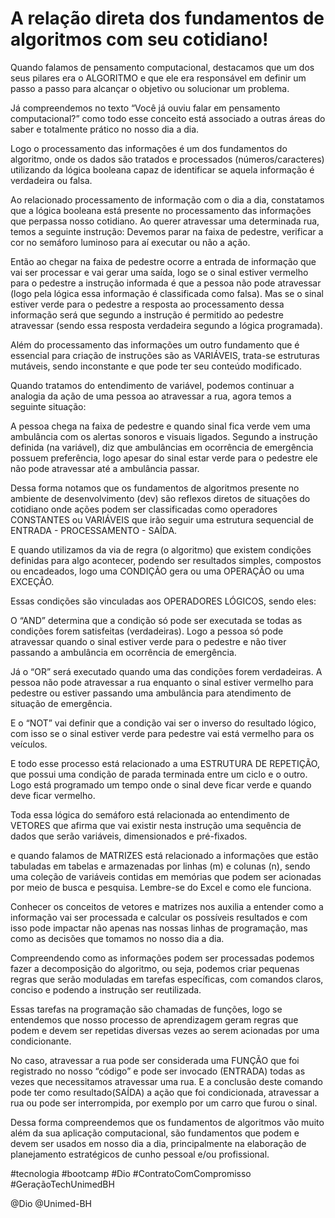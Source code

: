 # A relação direta dos fundamentos de algoritmos com seu cotidiano!

Quando falamos de pensamento computacional, destacamos que um dos seus pilares era o ALGORITMO e que ele era responsável em definir um passo a passo para alcançar o objetivo ou solucionar um problema.

Já compreendemos no texto “Você já ouviu falar em pensamento computacional?” como todo esse conceito está associado a outras áreas do saber e totalmente prático no nosso dia a dia.  

Logo o processamento das informações é um dos fundamentos do algoritmo, onde os dados são tratados e processados (números/caracteres) utilizando da lógica booleana capaz de identificar se aquela informação é verdadeira ou falsa. 

Ao relacionado processamento de informação com o dia a dia, constatamos que a lógica booleana está presente no processamento das informações que perpassa nosso cotidiano. Ao querer atravessar uma determinada rua, temos a seguinte instrução: Devemos parar na faixa de pedestre, verificar a cor no semáforo luminoso para aí executar ou não a ação.

Então ao chegar na faixa de pedestre ocorre a entrada de informação que vai ser processar e vai gerar uma saída, logo se o sinal estiver vermelho para o pedestre a instrução informada é que a pessoa não pode atravessar (logo pela lógica essa informação é classificada como falsa). Mas se o sinal estiver verde para o pedestre a resposta ao processamento dessa informação será que segundo a instrução é permitido ao pedestre atravessar (sendo essa resposta verdadeira segundo a lógica programada).

Além do processamento das informações um outro fundamento que é essencial para criação de instruções são as VARIÁVEIS, trata-se estruturas mutáveis, sendo inconstante e que pode ter seu conteúdo modificado. 

Quando tratamos do entendimento de variável, podemos continuar a analogia da ação de uma pessoa ao atravessar a rua, agora temos a seguinte situação: 

A pessoa chega na faixa de pedestre e quando sinal fica verde vem uma ambulância com os alertas sonoros e visuais ligados. Segundo a instrução definida (na variável), diz que ambulâncias em ocorrência de emergência possuem preferência, logo apesar do sinal estar verde para o pedestre ele não pode atravessar até a ambulância passar.  

Dessa forma notamos que os fundamentos de algoritmos presente no ambiente de desenvolvimento (dev) são reflexos diretos de situações do cotidiano onde ações podem ser classificadas como operadores CONSTANTES ou VARIÁVEIS que irão seguir uma estrutura sequencial de ENTRADA - PROCESSAMENTO - SAÍDA. 

E quando utilizamos da via de regra (o algoritmo) que existem condições definidas para algo acontecer, podendo ser resultados simples, compostos ou encadeados, logo uma CONDIÇÃO gera ou uma OPERAÇÃO ou uma EXCEÇÃO.

Essas condições são vinculadas aos OPERADORES LÓGICOS, sendo eles: 

O “AND” determina que a condição só pode ser executada se todas as condições forem satisfeitas (verdadeiras). Logo a pessoa só pode atravessar quando o sinal estiver verde para o pedestre e não tiver passando a ambulância em ocorrência de emergência. 

Já o “OR” será executado quando uma das condições forem verdadeiras. A pessoa não pode atravessar a rua enquanto o sinal estiver vermelho para pedestre ou estiver passando uma ambulância para atendimento de situação de emergência. 

E o “NOT” vai definir que a condição vai ser o inverso do resultado lógico, com isso se o sinal estiver verde para pedestre vai está vermelho para os veículos.

E todo esse processo está relacionado a uma ESTRUTURA DE REPETIÇÃO, que possui uma condição de parada terminada entre um ciclo e o outro. Logo está programado um tempo onde o sinal deve ficar verde e quando deve ficar vermelho. 

Toda essa lógica do semáforo está relacionada ao entendimento de VETORES que afirma que vai existir nesta instrução uma sequência de dados que serão variáveis, dimensionados e pré-fixados.  

e quando falamos de MATRIZES está relacionado a informações que estão tabuladas em tabelas e armazenadas por linhas (m) e colunas (n), sendo uma coleção de variáveis contidas em memórias que podem ser acionadas por meio de busca e pesquisa. Lembre-se do Excel e como ele funciona. 

Conhecer os conceitos de vetores e matrizes nos auxilia a entender como a informação vai ser processada e calcular os possíveis resultados e com isso pode impactar não apenas nas nossas linhas de programação, mas como as decisões que tomamos no nosso dia a dia.

Compreendendo como as informações podem ser processadas podemos fazer a decomposição do algoritmo, ou seja, podemos criar pequenas regras que serão moduladas em tarefas específicas, com comandos claros, conciso e podendo a instrução ser reutilizada. 

Essas tarefas na programação são chamadas de funções, logo se entendemos que nosso processo de aprendizagem geram regras que podem e devem ser repetidas diversas vezes ao serem acionadas por uma condicionante. 

No caso, atravessar a rua pode ser considerada uma FUNÇÃO que foi registrado no nosso “código” e pode ser invocado (ENTRADA) todas as vezes que necessitamos atravessar uma rua. E a conclusão deste comando pode ter como resultado(SAÍDA) a ação que foi condicionada, atravessar a rua ou pode ser interrompida, por exemplo por um carro que furou o sinal.  

Dessa forma compreendemos que os fundamentos de algoritmos vão muito além da sua aplicação computacional, são fundamentos que podem e devem ser usados em nosso dia a dia, principalmente na elaboração de planejamento estratégicos de cunho pessoal e/ou profissional.


#tecnologia #bootcamp #Dio #ContratoComCompromisso #GeraçãoTechUnimedBH

@Dio
@Unimed-BH

